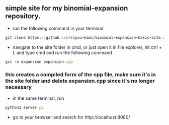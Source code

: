 ## simple site for my binomial-expansion repository.


- run the following command in your terminal
```ruby
git clone https://github.com/riyuu-kami/binomial-expansion-basic-site.git
```
- navigate to the site folder in cmd, or just open it in file explorer, hit ctrl + L and type cmd and run the following command

```ruby
gcc -o expansion expansion.cpp
```

### this creates a compiled form of the cpp file, make sure it's in the site folder and delete expansion.cpp since it's no longer necessary


- in the same terminal, run

  
```ruby
python3 server.py
```
- go to your browser and search for http://localhost:8080/
